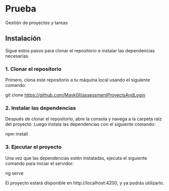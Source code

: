 # Prueba

Gestión de proyectos y tareas

## Instalación

Sigue estos pasos para clonar el repositorio e instalar las dependencias necesarias.

### 1. Clonar el repositorio

Primero, clona este repositorio a tu máquina local usando el siguiente comando:

git clone https://github.com/Mayk0ll/assessmentProyectsAndLogin

### 2. Instalar las dependencias

Después de clonar el repositorio, abre la consola y navega a la carpeta raíz del proyecto. Luego instala las dependencias con el siguiente comando:

npm install

### 3. Ejecutar el proyecto

Una vez que las dependencias estén instaladas, ejecuta el siguiente comando para iniciar el servidor:

ng serve

El proyecto estará disponible en http://localhost:4200, y ya podrás utilizarlo.
